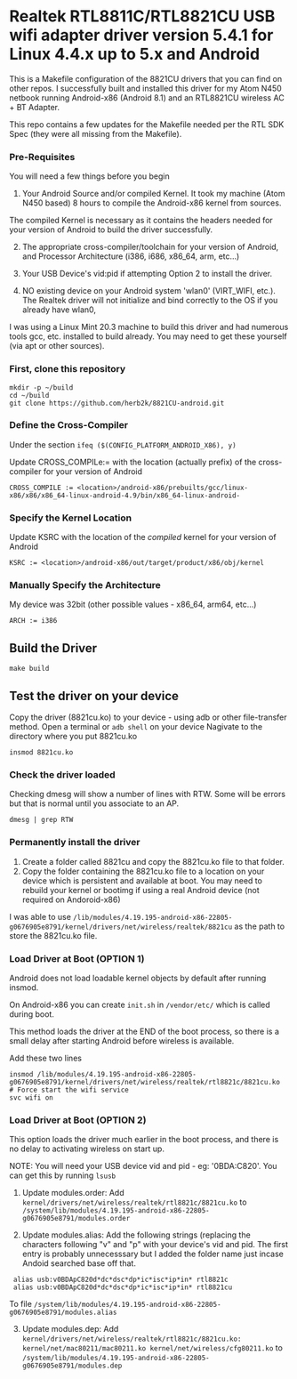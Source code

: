 # Realtek RTL8811C/RTL8821CU USB wifi adapter driver version 5.4.1 for Linux 4.4.x up to 5.x and Android

This is a Makefile configuration of the 8821CU drivers that you can find on other repos. I successfully built and installed this driver for my Atom N450 netbook running Android-x86 (Android 8.1) and an RTL8821CU wireless AC + BT Adapter. 

This repo contains a few updates for the Makefile needed per the RTL SDK Spec (they were all missing from the Makefile). 


### Pre-Requisites 

You will need a few things before you begin
1. Your Android Source and/or compiled Kernel. It took my machine (Atom N450 based) 8 hours to compile the Android-x86 kernel from sources. 

The compiled Kernel is necessary as it contains the headers needed for your version of Android to build the driver successfully.

2. The appropriate cross-compiler/toolchain for your version of Android, and Processor Architecture (i386, i686, x86_64, arm, etc...)

3. Your USB Device's vid:pid if attempting Option 2 to install the driver.

4. NO existing device on your Android system 'wlan0' (VIRT_WIFI, etc.). The Realtek driver will not initialize and bind correctly to the OS if you already have wlan0,

I was using a Linux Mint 20.3 machine to build this driver and had numerous tools gcc, etc. installed to build already. You may need to get these yourself (via apt or other sources).


### First, clone this repository
```
mkdir -p ~/build
cd ~/build
git clone https://github.com/herb2k/8821CU-android.git
```

### Define the Cross-Compiler
Under the section `ifeq ($(CONFIG_PLATFORM_ANDROID_X86), y)`

Update CROSS_COMPILe:= with the location (actually prefix) of the cross-compiler for your version of Android
```
CROSS_COMPILE := <location>/android-x86/prebuilts/gcc/linux-x86/x86/x86_64-linux-android-4.9/bin/x86_64-linux-android-
```

### Specify the Kernel Location
Update KSRC with the location of the *compiled* kernel for your version of Android
```
KSRC := <location>/android-x86/out/target/product/x86/obj/kernel
```
### Manually Specify the Architecture
My device was 32bit (other possible values - x86_64, arm64, etc...)
```
ARCH := i386 
```
## Build the Driver
```
make build
```

## Test the driver on your device
Copy the driver (8821cu.ko) to your device - using adb or other file-transfer method.
Open a terminal or `adb shell` on your device
Nagivate to the directory where you put 8821cu.ko

```
insmod 8821cu.ko
```

### Check the driver loaded

Checking dmesg will show a number of lines with RTW. Some will be errors but that is normal until you associate to an AP.

```
dmesg | grep RTW
```

### Permanently install the driver
1. Create a folder called 8821cu and copy the 8821cu.ko file to that folder.
2. Copy the folder containing the 8821cu.ko file to a location on your device which is persistent and available at boot. You may need to rebuild your kernel or bootimg if using a real Android device (not required on Andoroid-x86)

I was able to use `/lib/modules/4.19.195-android-x86-22805-g0676905e8791/kernel/drivers/net/wireless/realtek/8821cu` as the path to store the 8821cu.ko file.

### Load Driver at Boot (OPTION 1)
Android does not load loadable kernel objects by default after running insmod.

On Android-x86 you can create `init.sh` in `/vendor/etc/` which is called during boot.

This method loads the driver at the END of the boot process, so there is a small delay after starting Android before wireless is available. 

Add these two lines
```
insmod /lib/modules/4.19.195-android-x86-22805-g0676905e8791/kernel/drivers/net/wireless/realtek/rtl8821c/8821cu.ko
# Force start the wifi service
svc wifi on
```

### Load Driver at Boot (OPTION 2)

This option loads the driver much earlier in the boot process, and there is no delay to activating wireless on start up.

NOTE: You will need your USB device vid and pid - eg: '0BDA:C820'. You can get this by running `lsusb`

1. Update modules.order: Add `kernel/drivers/net/wireless/realtek/rtl8821c/8821cu.ko` to `/system/lib/modules/4.19.195-android-x86-22805-g0676905e8791/modules.order`

2. Update modules.alias: Add the following strings (replacing the characters following "v" and "p" with your device's vid and pid.
The first entry is probably unnecesssary but I added the folder name just incase Andoid searched base off that.
```
 alias usb:v0BDApC820d*dc*dsc*dp*ic*isc*ip*in* rtl8821c
 alias usb:v0BDApC820d*dc*dsc*dp*ic*isc*ip*in* rtl8821cu
```
To file `/system/lib/modules/4.19.195-android-x86-22805-g0676905e8791/modules.alias`

3. Update modules.dep: Add `kernel/drivers/net/wireless/realtek/rtl8821c/8821cu.ko: kernel/net/mac80211/mac80211.ko kernel/net/wireless/cfg80211.ko` to `/system/lib/modules/4.19.195-android-x86-22805-g0676905e8791/modules.dep`
